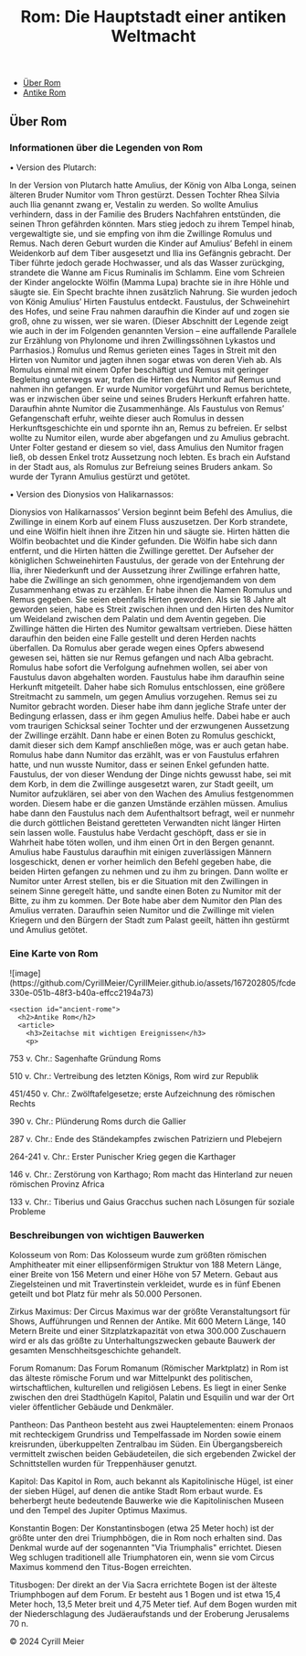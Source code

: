 
<head>
  <meta charset="UTF-8">
  <meta name="viewport" content="width=device-width, initial-scale=1.0">
  <title>Rom: Die Hauptstadt einer antiken Weltmacht</title>
  <link rel="stylesheet" href="styles.css">
</head>
<body>
  <header>
    <h1>Rom: Die Hauptstadt einer antiken Weltmacht</h1>
  </header>
  
  <nav>
    <ul>
      <li><a href="#about-rome">Über Rom</a></li>
      <li><a href="#ancient-rome">Antike Rom</a></li>
    </ul>
  </nav>

  <main>
    <section id="about-rome">
      <h2>Über Rom</h2>
      <article>
        <h3>Informationen über die Legenden von Rom</h3>
        <p>       
•	Version des Plutarch: 
    <p>        
In der Version von Plutarch hatte Amulius, der König von Alba Longa, seinen älteren Bruder Numitor vom Thron gestürzt. Dessen Tochter Rhea Silvia auch Ilia genannt zwang er, Vestalin zu werden. So wollte Amulius verhindern, dass in der Familie des Bruders Nachfahren entstünden, die seinen Thron gefährden könnten. Mars stieg jedoch zu ihrem Tempel hinab, vergewaltigte sie, und sie empfing von ihm die Zwillinge Romulus und Remus.
Nach deren Geburt wurden die Kinder auf Amulius’ Befehl in einem Weidenkorb auf dem Tiber ausgesetzt und Ilia ins Gefängnis gebracht. Der Tiber führte jedoch gerade Hochwasser, und als das Wasser zurückging, strandete die Wanne am Ficus Ruminalis im Schlamm. Eine vom Schreien der Kinder angelockte Wölfin (Mamma Lupa) brachte sie in ihre Höhle und säugte sie. Ein Specht brachte ihnen zusätzlich Nahrung. Sie wurden jedoch von König Amulius’ Hirten Faustulus entdeckt. Faustulus, der Schweinehirt des Hofes, und seine Frau nahmen daraufhin die Kinder auf und zogen sie groß, ohne zu wissen, wer sie waren. (Dieser Abschnitt der Legende zeigt wie auch in der im Folgenden genannten Version – eine auffallende Parallele zur Erzählung von Phylonome und ihren Zwillingssöhnen Lykastos und Parrhasios.)
Romulus und Remus gerieten eines Tages in Streit mit den Hirten von Numitor und jagten ihnen sogar etwas von deren Vieh ab. Als Romulus einmal mit einem Opfer beschäftigt und Remus mit geringer Begleitung unterwegs war, trafen die Hirten des Numitor auf Remus und nahmen ihn gefangen. Er wurde Numitor vorgeführt und Remus berichtete, was er inzwischen über seine und seines Bruders Herkunft erfahren hatte. Daraufhin ahnte Numitor die Zusammenhänge. Als Faustulus von Remus’ Gefangenschaft erfuhr, weihte dieser auch Romulus in dessen Herkunftsgeschichte ein und spornte ihn an, Remus zu befreien. Er selbst wollte zu Numitor eilen, wurde aber abgefangen und zu Amulius gebracht. Unter Folter gestand er diesem so viel, dass Amulius den Numitor fragen ließ, ob dessen Enkel trotz Aussetzung noch lebten. Es brach ein Aufstand in der Stadt aus, als Romulus zur Befreiung seines Bruders ankam. So wurde der Tyrann Amulius gestürzt und getötet.
 <p> 
•	Version des Dionysios von Halikarnassos: 
 <p> 
Dionysios von Halikarnassos’ Version beginnt beim Befehl des Amulius, die Zwillinge in einem Korb auf einem Fluss auszusetzen. Der Korb strandete, und eine Wölfin hielt ihnen ihre Zitzen hin und säugte sie. Hirten hätten die Wölfin beobachtet und die Kinder gefunden. Die Wölfin habe sich dann entfernt, und die Hirten hätten die Zwillinge gerettet. Der Aufseher der königlichen Schweinehirten Faustulus, der gerade von der Entehrung der Ilia, ihrer Niederkunft und der Aussetzung ihrer Zwillinge erfahren hatte, habe die Zwillinge an sich genommen, ohne irgendjemandem von dem Zusammenhang etwas zu erzählen. Er habe ihnen die Namen Romulus und Remus gegeben. Sie seien ebenfalls Hirten geworden.
Als sie 18 Jahre alt geworden seien, habe es Streit zwischen ihnen und den Hirten des Numitor um Weideland zwischen dem Palatin und dem Aventin gegeben. Die Zwillinge hätten die Hirten des Numitor gewaltsam vertrieben. Diese hätten daraufhin den beiden eine Falle gestellt und deren Herden nachts überfallen. Da Romulus aber gerade wegen eines Opfers abwesend gewesen sei, hätten sie nur Remus gefangen und nach Alba gebracht. Romulus habe sofort die Verfolgung aufnehmen wollen, sei aber von Faustulus davon abgehalten worden. Faustulus habe ihm daraufhin seine Herkunft mitgeteilt. Daher habe sich Romulus entschlossen, eine größere Streitmacht zu sammeln, um gegen Amulius vorzugehen. Remus sei zu Numitor gebracht worden. Dieser habe ihm dann jegliche Strafe unter der Bedingung erlassen, dass er ihm gegen Amulius helfe. Dabei habe er auch vom traurigen Schicksal seiner Tochter und der erzwungenen Aussetzung der Zwillinge erzählt. Dann habe er einen Boten zu Romulus geschickt, damit dieser sich dem Kampf anschließen möge, was er auch getan habe.
Romulus habe dann Numitor das erzählt, was er von Faustulus erfahren hatte, und nun wusste Numitor, dass er seinen Enkel gefunden hatte. Faustulus, der von dieser Wendung der Dinge nichts gewusst habe, sei mit dem Korb, in dem die Zwillinge ausgesetzt waren, zur Stadt geeilt, um Numitor aufzuklären, sei aber von den Wachen des Amulius festgenommen worden. Diesem habe er die ganzen Umstände erzählen müssen. Amulius habe dann den Faustulus nach dem Aufenthaltsort befragt, weil er nunmehr die durch göttlichen Beistand geretteten Verwandten nicht länger Hirten sein lassen wolle. Faustulus habe Verdacht geschöpft, dass er sie in Wahrheit habe töten wollen, und ihm einen Ort in den Bergen genannt. Amulius habe Faustulus daraufhin mit einigen zuverlässigen Männern losgeschickt, denen er vorher heimlich den Befehl gegeben habe, die beiden Hirten gefangen zu nehmen und zu ihm zu bringen. Dann wollte er Numitor unter Arrest stellen, bis er die Situation mit den Zwillingen in seinem Sinne geregelt hätte, und sandte einen Boten zu Numitor mit der Bitte, zu ihm zu kommen. Der Bote habe aber dem Numitor den Plan des Amulius verraten. Daraufhin seien Numitor und die Zwillinge mit vielen Kriegern und den Bürgern der Stadt zum Palast geeilt, hätten ihn gestürmt und Amulius getötet.
        </p>
            <article>
        <h3>Eine Karte von Rom</h3>
        <p>
          ![image](https://github.com/CyrillMeier/CyrillMeier.github.io/assets/167202805/fcde330e-051b-48f3-b40a-effcc2194a73)
        </p>
      </article>
    </section>
    
    <section id="ancient-rome">
      <h2>Antike Rom</h2>
      <article>
        <h3>Zeitachse mit wichtigen Ereignissen</h3>
        <p>
753 v. Chr.: Sagenhafte Gründung Roms
 <p> 
510 v. Chr.: Vertreibung des letzten Königs, Rom wird zur Republik
 <p> 
451/450 v. Chr.: Zwölftafelgesetze; erste Aufzeichnung des römischen Rechts
 <p> 
390 v. Chr.: Plünderung Roms durch die Gallier
 <p> 
287 v. Chr.: Ende des Ständekampfes zwischen Patriziern und Plebejern
 <p> 
264-241 v. Chr.: Erster Punischer Krieg gegen die Karthager
 <p> 
146 v. Chr.: Zerstörung von Karthago; Rom macht das Hinterland zur neuen römischen Provinz Africa
 <p> 
133 v. Chr.: Tiberius und Gaius Gracchus suchen nach Lösungen für soziale Probleme 
        </p>
            <article>
        <h3>Beschreibungen von wichtigen Bauwerken</h3>
        <p>
          Kolosseum von Rom:
Das Kolosseum wurde zum größten römischen Amphitheater mit einer ellipsenförmigen Struktur von 188 Metern Länge, einer Breite von 156 Metern und einer Höhe von 57 Metern. Gebaut aus     Ziegelsteinen und mit Travertinstein verkleidet, wurde es in fünf Ebenen geteilt und bot Platz für mehr als 50.000 Personen.
 <p> 
Zirkus Maximus:
Der Circus Maximus war der größte Veranstaltungsort für Shows, Aufführungen und Rennen der Antike. Mit 600 Metern Länge, 140 Metern Breite und einer Sitzplatzkapazität von etwa 300.000 Zuschauern wird er als das größte zu Unterhaltungszwecken gebaute Bauwerk der gesamten Menschheitsgeschichte gehandelt.
 <p> 
Forum Romanum:
Das Forum Romanum (Römischer Marktplatz) in Rom ist das älteste römische Forum und war Mittelpunkt des politischen, wirtschaftlichen, kulturellen und religiösen Lebens. Es liegt in einer Senke zwischen den drei Stadthügeln Kapitol, Palatin und Esquilin und war der Ort vieler öffentlicher Gebäude und Denkmäler.
 <p> 
Pantheon:
Das Pantheon besteht aus zwei Hauptelementen: einem Pronaos mit rechteckigem Grundriss und Tempelfassade im Norden sowie einem kreisrunden, überkuppelten Zentralbau im Süden. Ein Übergangsbereich vermittelt zwischen beiden Gebäudeteilen, die sich ergebenden Zwickel der Schnittstellen wurden für Treppenhäuser genutzt.
 <p> 
Kapitol:
Das Kapitol in Rom, auch bekannt als Kapitolinische Hügel, ist einer der sieben Hügel, auf denen die antike Stadt Rom erbaut wurde. Es beherbergt heute bedeutende Bauwerke wie die Kapitolinischen Museen und den Tempel des Jupiter Optimus Maximus.
 <p> 
Konstantin Bogen:
Der Konstantinsbogen (etwa 25 Meter hoch) ist der größte unter den drei Triumphbögen, die in Rom noch erhalten sind. Das Denkmal wurde auf der sogenannten "Via Triumphalis" errichtet. Diesen Weg schlugen traditionell alle Triumphatoren ein, wenn sie vom Circus Maximus kommend den Titus-Bogen erreichten.
 <p> 
Titusbogen:
Der direkt an der Via Sacra errichtete Bogen ist der älteste Triumphbogen auf dem Forum. Er besteht aus 1 Bogen und ist etwa 15,4 Meter hoch, 13,5 Meter breit und 4,75 Meter tief. Auf dem Bogen wurden mit der Niederschlagung des Judäeraufstands und der Eroberung Jerusalems 70 n.
        </p>

  <footer>
    <p>&copy; 2024 Cyrill Meier</p>
  </footer>

